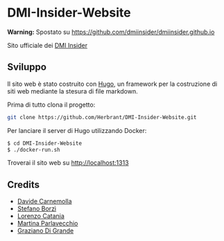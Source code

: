 # DMI-Insider-Website
**Warning:**
Spostato su https://github.com/dmiinsider/dmiinsider.github.io

Sito ufficiale dei [DMI Insider](https://dmiinsider.github.io/)

## Sviluppo

Il sito web è stato costruito con [Hugo](https://gohugo.io/), un framework per la costruzione di siti web mediante la stesura di file markdown.

Prima di tutto clona il progetto:

``` sh
git clone https://github.com/Herbrant/DMI-Insider-Website.git
```

Per lanciare il server di Hugo utilizzando Docker:

``` sh
$ cd DMI-Insider-Website
$ ./docker-run.sh
```

Troverai il sito web su [http://localhost:1313](http://localhost:1313)

## Credits

- [Davide Carnemolla](https://github.com/Herbrant/)
- [Stefano Borzì](https://github.com/Helias)
- [Lorenzo Catania](https://github.com/aegroto)
- [Martina Parlavecchio](https://github.com/kivakat)
- [Graziano Di Grande](https://github.com/drendog)

